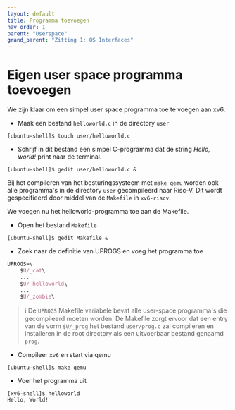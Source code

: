 ```yaml
---
layout: default
title: Programma toevoegen
nav_order: 1
parent: "Userspace"
grand_parent: "Zitting 1: OS Interfaces"
---
```


# Eigen user space programma toevoegen

We zijn klaar om een simpel user space programma toe te voegen aan xv6.

* Maak een bestand `helloworld.c` in de directory `user`

```console
[ubuntu-shell]$ touch user/helloworld.c
```

* Schrijf in dit bestand een simpel C-programma dat de string *Hello, world!* print naar de terminal.

```console
[ubuntu-shell]$ gedit user/helloworld.c &
```

Bij het compileren van het besturingssysteem met `make qemu` worden ook alle programma's in de directory `user` gecompileerd naar Risc-V. Dit wordt gespecifieerd door middel van de `Makefile` in `xv6-riscv`.

We voegen nu het helloworld-programma toe aan de Makefile.

* Open het bestand `Makefile`

```console
[ubuntu-shell]$ gedit Makefile &
```

* Zoek naar de definitie van UPROGS en voeg het programma toe

```nix
UPROGS=\
    $U/_cat\
    ...
    $U/_helloworld\
    ...
    $U/_zombie\
```

> :information_source: De `UPROGS` Makefile variabele bevat alle user-space programma's die gecompileerd moeten worden.
> De Makefile zorgt ervoor dat een entry van de vorm `$U/_prog` het bestand `user/prog.c` zal compileren en installeren in de root directory als een uitvoerbaar bestand genaamd `prog`.

* Compileer `xv6` en start via qemu

```console
[ubuntu-shell]$ make qemu
```

* Voer het programma uit

```console
[xv6-shell]$ helloworld
Hello, World!
```
